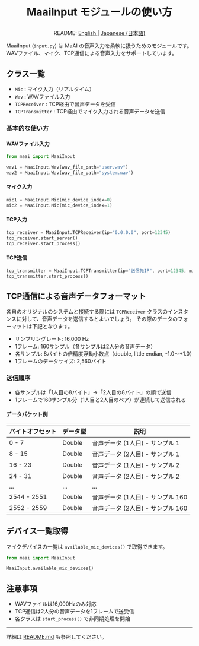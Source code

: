 <h1>
<p align="center">
MaaiInput モジュールの使い方
</p>
</h1>
<p align="center">
README: <a href="input.md">English </a> | <a href="input_JP.md">Japanese (日本語) </a>
</p>

MaaiInput (`input.py`) は MaAI の音声入力を柔軟に扱うためのモジュールです。
WAVファイル、マイク、TCP通信による音声入力をサポートしています。

## クラス一覧

- `Mic` : マイク入力（リアルタイム）
- `Wav` : WAVファイル入力
- `TCPReceiver` : TCP経由で音声データを受信
- `TCPTransmitter` : TCP経由でマイク入力される音声データを送信

### 基本的な使い方

#### WAVファイル入力
```python
from maai import MaaiInput

wav1 = MaaiInput.Wav(wav_file_path="user.wav")
wav2 = MaaiInput.Wav(wav_file_path="system.wav")
```

#### マイク入力
```python
mic1 = MaaiInput.Mic(mic_device_index=0)
mic2 = MaaiInput.Mic(mic_device_index=1)
```

#### TCP入力
```python
tcp_receiver = MaaiInput.TCPReceiver(ip="0.0.0.0", port=12345)
tcp_receiver.start_server()
tcp_receiver.start_process()
```

#### TCP送信
```python
tcp_transmitter = MaaiInput.TCPTransmitter(ip="送信先IP", port=12345, mic_device_index=0)
tcp_transmitter.start_process()
```

## TCP通信による音声データフォーマット

各自のオリジナルのシステムと接続する際には `TCPReceiver` クラスのインスタンスに対して、音声データを送信するとよいでしょう。
その際のデータのフォーマットは下記となります。

- サンプリングレート: 16,000 Hz
- 1フレーム: 160サンプル（各サンプルは2人分の音声データ）
- 各サンプル: 8バイトの倍精度浮動小数点（double, little endian, -1.0～+1.0）
- 1フレームのデータサイズ: 2,560バイト

### 送信順序

- 各サンプルは「1人目の8バイト」→「2人目の8バイト」の順で送信
- 1フレームで160サンプル分（1人目と2人目のペア）が連続して送信される

#### データパケット例

| バイトオフセット | データ型 | 説明 |
| ---- | ---- | --- |
| 0 - 7 | Double | 音声データ (1人目) - サンプル 1 |
| 8 - 15 | Double | 音声データ (2人目) - サンプル 1 |
| 16 - 23 | Double | 音声データ (1人目) - サンプル 2 |
| 24 - 31 | Double | 音声データ (2人目) - サンプル 2 |
| ... | ... | ... |
| 2544 - 2551 | Double | 音声データ (1人目) - サンプル 160 |
| 2552 - 2559 | Double | 音声データ (2人目) - サンプル 160 |

## デバイス一覧取得

マイクデバイスの一覧は `available_mic_devices()` で取得できます。

```python
from maai import MaaiInput

MaaiInput.available_mic_devices()
```

## 注意事項

- WAVファイルは16,000Hzのみ対応
- TCP通信は2人分の音声データを1フレームで送受信
- 各クラスは `start_process()` で非同期処理を開始

---

詳細は [README.md](../README_JP.md) も参照してください。
